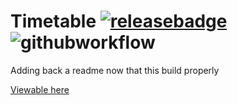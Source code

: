 # Timetable [![releasebadge]][release] ![githubworkflow]

Adding back a readme now that this build properly

[Viewable here](https://bcgwebdesign.github.io/timetable/)


[release]: https://github.com/bcgwebdesign/timetable/releases
[releasebadge]: https://img.shields.io/github/v/release/bcgwebdesign/timetable?style=flat-square
[githubworkflow]: https://img.shields.io/github/workflow/status/bcgwebdesign/timetable/GitHub%20Pages?style=flat-square
